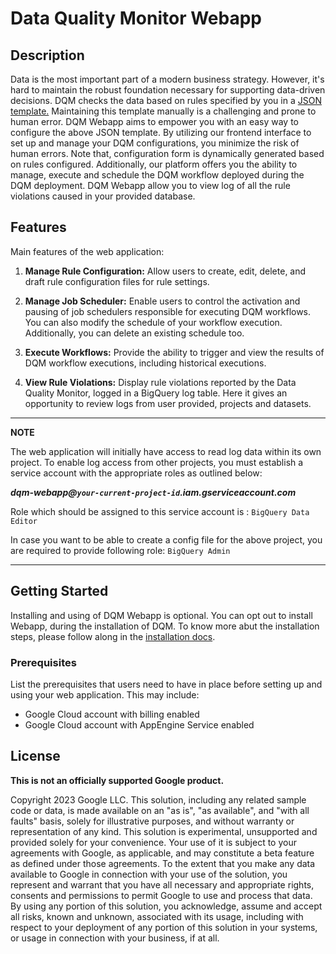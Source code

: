 # Data Quality Monitor Webapp

## Description

Data is the most important part of a modern business strategy. However, it's hard to maintain the robust foundation necessary for supporting data-driven decisions. DQM checks the data based on rules specified by you in a <a href="/deployment/config_template.json" target="_blank"> JSON template.</a> Maintaining this template manually is a challenging and prone to human error. DQM Webapp aims to empower you with an easy way to configure the above JSON template. By utilizing our frontend interface to set up and manage your DQM configurations, you minimize the risk of human errors. Note that, configuration form is dynamically generated based on rules configured. Additionally, our platform offers you the ability to manage, execute and schedule the DQM workflow deployed during the DQM deployment. DQM Webapp allow you to view log of all the rule violations caused in your provided database.

## Features

Main features of the web application:

1. **Manage Rule Configuration:** Allow users to create, edit, delete, and draft rule configuration files for rule settings.

2. **Manage Job Scheduler:** Enable users to control the activation and pausing of job schedulers responsible for executing DQM workflows. You can also modify the schedule of your workflow execution. Additionally, you can delete an existing schedule too.

3. **Execute Workflows:** Provide the ability to trigger and view the results of DQM workflow executions, including historical executions.

4. **View Rule Violations:** Display rule violations reported by the Data Quality Monitor, logged in a BigQuery log table. Here it gives an opportunity to review logs from user provided, projects and datasets.

---
**NOTE**


 The web application will initially have access to read log data within its own project. To enable log access from other projects, you must establish a service account with the appropriate roles as outlined below:

<strong><em>dqm-webapp@`your-current-project-id`.iam.gserviceaccount.com</em></strong>

Role which should be assigned to this service account is : `BigQuery Data Editor`

In case you want to be able to create a config file for the above project, you are required to provide following role: `BigQuery Admin`

---


## Getting Started

Installing and using of DQM Webapp is optional. You can opt out to install Webapp, during the installation of DQM. To know more abut the installation steps, please follow along in the [installation docs](./install.md).

### Prerequisites

List the prerequisites that users need to have in place before setting up and using your web application. This may include:

- Google Cloud account with billing enabled
- Google Cloud account with AppEngine Service enabled


## License

**This is not an officially supported Google product.**

Copyright 2023 Google LLC. This solution, including any related sample code or data, is made available on an "as is", "as available", and "with all faults" basis, solely for illustrative purposes, and without warranty or representation of any kind. This solution is experimental, unsupported and provided solely for your convenience. Your use of it is subject to your agreements with Google, as applicable, and may constitute a beta feature as defined under those agreements. To the extent that you make any data available to Google in connection with your use of the solution, you represent and warrant that you have all necessary and appropriate rights, consents and permissions to permit Google to use and process that data. By using any portion of this solution, you acknowledge, assume and accept all risks, known and unknown, associated with its usage, including with respect to your deployment of any portion of this solution in your systems, or usage in connection with your business, if at all.
